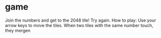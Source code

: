 game
====

Join the numbers and get to the 2048 tile! Try again. How to play: Use your arrow keys to move the tiles. When two tiles with the same number touch, they mergen
